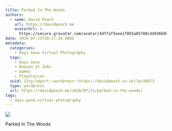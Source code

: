 ```yaml
---
title: Parked In The Woods
authors:
  - name: David Peach
    url: https://davidpeach.me
    avatarUrl: >-
      https://secure.gravatar.com/avatar/4d7faf5eee1f055a85788c44936b8995eaab6dfb004e7854ec747ccb272e91ee?s=96&d=mm&r=g
date: 2020-07-21T10:17:34.000Z
metadata:
  categories:
    - Days Gone Virtual Photography
  tags:
    - Days Gone
    - Deacon St John
    - Games
    - PlayStation
  uuid: 11ty/import::wordpress::https://davidpeach.co.uk/?p=36873
  type: wordpress
  url: https://davidpeach.me/2020/07/21/parked-in-the-woods/
tags:
  - days-gone-virtual-photography
---
```

[![](/assets/Parked-up-in-the-woods-1536x86-cB5G0WTlzcbn.jpg)](/assets/Parked-up-in-the-woods-1536x86-cB5G0WTlzcbn.jpg)

Parked In The Woods